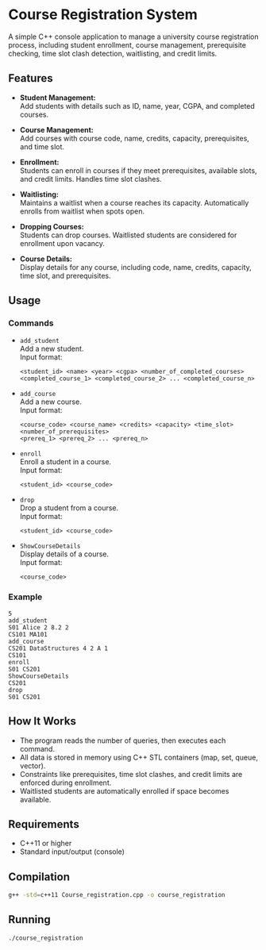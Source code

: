 # Course Registration System

A simple C++ console application to manage a university course registration process, including student enrollment, course management, prerequisite checking, time slot clash detection, waitlisting, and credit limits.

## Features

- **Student Management:**  
  Add students with details such as ID, name, year, CGPA, and completed courses.

- **Course Management:**  
  Add courses with course code, name, credits, capacity, prerequisites, and time slot.

- **Enrollment:**  
  Students can enroll in courses if they meet prerequisites, available slots, and credit limits. Handles time slot clashes.

- **Waitlisting:**  
  Maintains a waitlist when a course reaches its capacity. Automatically enrolls from waitlist when spots open.

- **Dropping Courses:**  
  Students can drop courses. Waitlisted students are considered for enrollment upon vacancy.

- **Course Details:**  
  Display details for any course, including code, name, credits, capacity, time slot, and prerequisites.

## Usage

### Commands

- `add_student`  
  Add a new student.  
  Input format:  
  ```
  <student_id> <name> <year> <cgpa> <number_of_completed_courses>
  <completed_course_1> <completed_course_2> ... <completed_course_n>
  ```

- `add_course`  
  Add a new course.  
  Input format:  
  ```
  <course_code> <course_name> <credits> <capacity> <time_slot> <number_of_prerequisites>
  <prereq_1> <prereq_2> ... <prereq_n>
  ```

- `enroll`  
  Enroll a student in a course.  
  Input format:  
  ```
  <student_id> <course_code>
  ```

- `drop`  
  Drop a student from a course.  
  Input format:  
  ```
  <student_id> <course_code>
  ```

- `ShowCourseDetails`  
  Display details of a course.  
  Input format:  
  ```
  <course_code>
  ```

### Example

```
5
add_student
S01 Alice 2 8.2 2
CS101 MA101
add_course
CS201 DataStructures 4 2 A 1
CS101
enroll
S01 CS201
ShowCourseDetails
CS201
drop
S01 CS201
```

## How It Works

- The program reads the number of queries, then executes each command.
- All data is stored in memory using C++ STL containers (map, set, queue, vector).
- Constraints like prerequisites, time slot clashes, and credit limits are enforced during enrollment.
- Waitlisted students are automatically enrolled if space becomes available.

## Requirements

- C++11 or higher
- Standard input/output (console)

## Compilation

```bash
g++ -std=c++11 Course_registration.cpp -o course_registration
```

## Running

```bash
./course_registration
```
